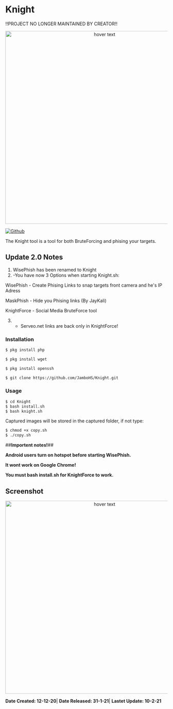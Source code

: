 # Knight

!!PROJECT NO LONGER MAINTAINED BY CREATOR!!


<p align="center">
  <img src="https://imgur.com/mIQh05m.png" width="600" title="hover text">
</p>

[![Github](https://img.shields.io/github/followers/Kunnskap9?label=Follow&style=social)](https://github.com/JamboHS)

The Knight tool is a tool for both BruteForcing and phising your targets.
 
 ## Update 2.0 Notes ##
 1. WisePhish has been renamed to Knight
 2. -You have now 3 Options when starting Knight.sh:
 
WisePhish - Create Phising Links to snap targets front camera and he's IP Adress

MaskPhish - Hide you Phising links (By JayKali)  
 
KnightForce - Social Media BruteForce tool

 3. - Serveo.net links are back only in KnightForce!
 
 <h3>Installation</h3>
 
```bash
$ pkg install php
```

```bash
$ pkg install wget
```

```bash
$ pkg install openssh
```

```bash
$ git clone https://github.com/JamboHS/Knight.git
```

<h3>Usage</h3>

```bash
$ cd Knight
$ bash install.sh
$ bash knight.sh
 ```
 
 Captured images will be stored in the captured folder, if not type:

```bash
$ chmod +x copy.sh
$ ./copy.sh
```

 ##**Importent notes!**##
 
**Android users turn on hotspot before starting WisePhish.**

**It wont work on Google Chrome!**

**You must bash install.sh for KnightForce to work.**

## Screenshot
<p align="center">
  <img src="https://imgur.com/xz8zSiY.png" width="600" title="hover text">
</p>

**Date Created: 12-12-20**|
**Date Released: 31-1-21**|
**Lastet Update: 10-2-21**

